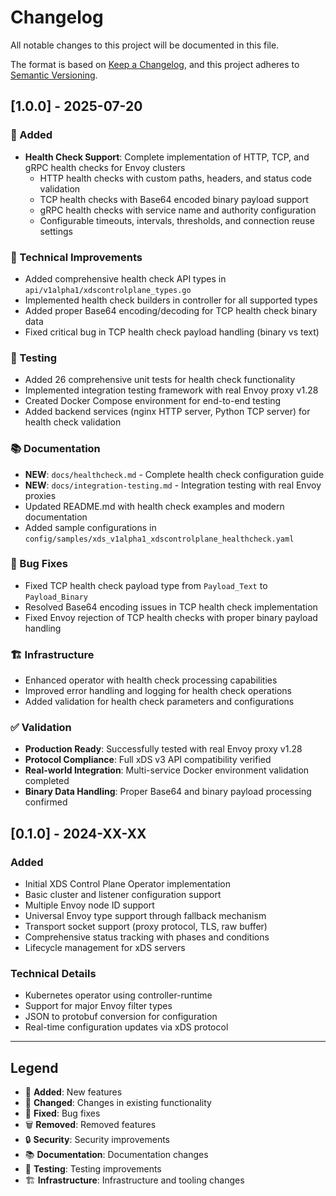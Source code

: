 # Changelog

All notable changes to this project will be documented in this file.

The format is based on [Keep a Changelog](https://keepachangelog.com/en/1.0.0/),
and this project adheres to [Semantic Versioning](https://semver.org/spec/v2.0.0.html).

## [1.0.0] - 2025-07-20

### 🎉 Added
- **Health Check Support**: Complete implementation of HTTP, TCP, and gRPC health checks for Envoy clusters
  - HTTP health checks with custom paths, headers, and status code validation
  - TCP health checks with Base64 encoded binary payload support
  - gRPC health checks with service name and authority configuration
  - Configurable timeouts, intervals, thresholds, and connection reuse settings

### 🔧 Technical Improvements
- Added comprehensive health check API types in `api/v1alpha1/xdscontrolplane_types.go`
- Implemented health check builders in controller for all supported types
- Added proper Base64 encoding/decoding for TCP health check binary data
- Fixed critical bug in TCP health check payload handling (binary vs text)

### 🧪 Testing
- Added 26 comprehensive unit tests for health check functionality
- Implemented integration testing framework with real Envoy proxy v1.28
- Created Docker Compose environment for end-to-end testing
- Added backend services (nginx HTTP server, Python TCP server) for health check validation

### 📚 Documentation
- **NEW**: `docs/healthcheck.md` - Complete health check configuration guide
- **NEW**: `docs/integration-testing.md` - Integration testing with real Envoy proxies
- Updated README.md with health check examples and modern documentation
- Added sample configurations in `config/samples/xds_v1alpha1_xdscontrolplane_healthcheck.yaml`

### 🐛 Bug Fixes
- Fixed TCP health check payload type from `Payload_Text` to `Payload_Binary`
- Resolved Base64 encoding issues in TCP health check implementation
- Fixed Envoy rejection of TCP health checks with proper binary payload handling

### 🏗️ Infrastructure
- Enhanced operator with health check processing capabilities
- Improved error handling and logging for health check operations
- Added validation for health check parameters and configurations

### ✅ Validation
- **Production Ready**: Successfully tested with real Envoy proxy v1.28
- **Protocol Compliance**: Full xDS v3 API compatibility verified
- **Real-world Integration**: Multi-service Docker environment validation completed
- **Binary Data Handling**: Proper Base64 and binary payload processing confirmed

## [0.1.0] - 2024-XX-XX

### Added
- Initial XDS Control Plane Operator implementation
- Basic cluster and listener configuration support
- Multiple Envoy node ID support
- Universal Envoy type support through fallback mechanism
- Transport socket support (proxy protocol, TLS, raw buffer)
- Comprehensive status tracking with phases and conditions
- Lifecycle management for xDS servers

### Technical Details
- Kubernetes operator using controller-runtime
- Support for major Envoy filter types
- JSON to protobuf conversion for configuration
- Real-time configuration updates via xDS protocol

---

## Legend

- 🎉 **Added**: New features
- 🔧 **Changed**: Changes in existing functionality  
- 🐛 **Fixed**: Bug fixes
- 🗑️ **Removed**: Removed features
- 🔒 **Security**: Security improvements
- 📚 **Documentation**: Documentation changes
- 🧪 **Testing**: Testing improvements
- 🏗️ **Infrastructure**: Infrastructure and tooling changes 